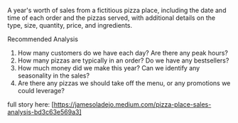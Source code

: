 A year's worth of sales from a fictitious pizza place, including the date and time of each order and the pizzas served, with additional details on the type, size, quantity, price, and ingredients.

Recommended Analysis
1. How many customers do we have each day? Are there any peak hours?
2. How many pizzas are typically in an order? Do we have any bestsellers?
3. How much money did we make this year? Can we identify any seasonality in the sales?
4. Are there any pizzas we should take off the menu, or any promotions we could leverage?

full story here: [https://jamesoladejo.medium.com/pizza-place-sales-analysis-bd3c63e569a3]

